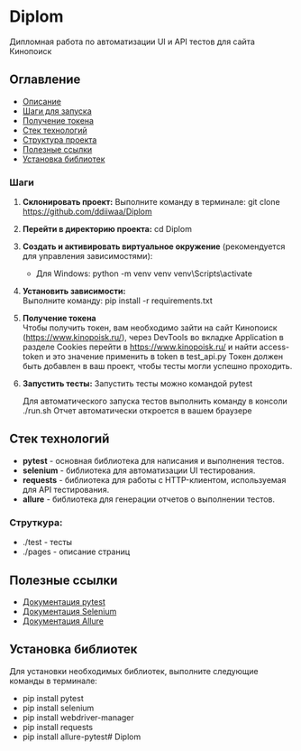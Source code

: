 # Diplom

Дипломная работа по автоматизации UI и API тестов для сайта Кинопоиск

## Оглавление
- [Описание](#описание)
- [Шаги для запуска](#шаги-для-запуска)
- [Получение токена](#получение-токена)
- [Стек технологий](#стек-технологий)
- [Структура проекта](#структура-проекта)
- [Полезные ссылки](#полезные-ссылки)
- [Установка библиотек](#установка-библиотек)


### Шаги
1. **Склонировать проект:** 
    Выполните команду в терминале: git clone https://github.com/ddiiwaa/Diplom

3. **Перейти в директорию проекта:**
        cd Diplom

4. **Создать и активировать виртуальное окружение** (рекомендуется для управления зависимостями):  
    - Для Windows:
   python -m venv venv
   venv\Scripts\activate

5. **Установить зависимости:**  
   Выполните команду:
   pip install -r requirements.txt

6. **Получение токена**  
   Чтобы получить токен, вам необходимо зайти на сайт Кинопоиск (https://www.kinopoisk.ru/), 
   через DevTools во вкладке Application в разделе Cookies перейти в https://www.kinopoisk.ru/
   и найти access-token и это значение применить в token в test_api.py
   Токен должен быть добавлен в ваш проект, чтобы тесты могли успешно проходить.

7. **Запустить тесты:** 
    Запустить тесты можно командой pytest

    Для автоматического запуска тестов выполнить команду в консоли ./run.sh Отчет автоматически откроется в вашем браузере

## Стек технологий
- **pytest** - основная библиотека для написания и выполнения тестов.
- **selenium** - библиотека для автоматизации UI тестирования.
- **requests** - библиотека для работы с HTTP-клиентом, используемая для API тестирования.
- **allure** - библиотека для генерации отчетов о выполнении тестов.

### Струткура:
- ./test - тесты
- ./pages - описание страниц

## Полезные ссылки
- [Документация pytest](https://docs.pytest.org/en/stable/)
- [Документация Selenium](https://www.selenium.dev/documentation/webdriver/)
- [Документация Allure](https://docs.qameta.io/allure/)

## Установка библиотек
Для установки необходимых библиотек, выполните следующие команды в терминале:


- pip install pytest
- pip install selenium
- pip install webdriver-manager
- pip install requests
- pip install allure-pytest# Diplom
